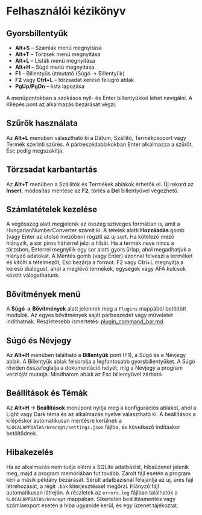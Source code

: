 # Felhasználói kézikönyv

## Gyorsbillentyűk
- **Alt+S** – Számlák menü megnyitása
- **Alt+T** – Törzsek menü megnyitása
- **Alt+L** – Listák menü megnyitása
- **Alt+H** – Súgó menü megnyitása
- **F1** – Billentyűs útmutató (Súgó → Billentyűk)
- **F2** vagy **Ctrl+L** – törzsadat kereső felugró ablak
- **PgUp/PgDn** – lista lapozása

A menüpontokban a szokásos nyíl- és Enter billentyűkkel lehet navigálni. A Kilépés pont az alkalmazás bezárását végzi.

## Szűrők használata
Az **Alt+L** menüben választható ki a Dátum, Szállító, Termékcsoport vagy Termék szerinti szűrés. A párbeszédablakokban Enter alkalmazza a szűrőt, Esc pedig megszakítja.

## Törzsadat karbantartás
Az **Alt+T** menüben a Szállítók és Termékek ablakok érhetők el. Új rekord az **Insert**, módosítás mentése az **F2**, törlés a **Del** billentyűvel végezhető.

## Számlatételek kezelése
A végösszeg alatt megjelenik az összeg szöveges formában is,
amit a HungarianNumberConverter számít ki.
A tételek alatti **Hozzáadás** gomb (vagy Enter az utolsó mezőben) rögzíti az új sort.
Ha kötelező mező hiányzik, a sor piros háttérrel jelzi a hibát.
Ha a termék neve nincs a törzsben, Enterrel megnyílik egy sor alatti gyors űrlap,
ahol megadhatjuk a hiányzó adatokat. A Mentés gomb (vagy Enter) azonnal
felveszi a terméket és kitölti a tételmezőt; Esc bezárja a formot.
F2 vagy Ctrl+L megnyitja a kereső dialógust, ahol a meglévő termékek, egységek vagy ÁFA kulcsok között válogathatunk.

## Bővítmények menü
A **Súgó → Bővítmények** alatt jelennek meg a `Plugins` mappából betöltött modulok.
Az egyes bővítmények saját párbeszédet vagy műveletet indíthatnak.
Részletesebb ismertetés: [plugin_command_bar.md](plugin_command_bar.md).

## Súgó és Névjegy
Az **Alt+H** menüben található a **Billentyűk** pont (F1), a Súgó és a Névjegy ablak. A Billentyűk ablak felsorolja a legfontosabb gyorsbillentyűket. A Súgó röviden összefoglalja a dokumentáció helyét, míg a Névjegy a program verzióját mutatja. Mindhárom ablak az Esc billentyűvel zárható.

## Beállítások és Témák
Az **Alt+H → Beállítások** menüpont nyitja meg a konfigurációs ablakot, ahol a Light vagy Dark téma és az alkalmazás nyelve választható ki. A beállítások a kilépéskor automatikusan mentésre kerülnek a `%LOCALAPPDATA%/Wrecept/settings.json` fájlba, és következő indításkor betöltődnek.

## Hibakezelés
Ha az alkalmazás nem tudja elérni a SQLite adatbázist, hibaüzenet jelenik meg,
majd a program memóriában fut tovább. Zárolt fájl esetén a program kéri a másik
példány bezárását. Sérült adatbázisnál felajánlja az új, üres fájl létrehozását,
a régit `.bak` kiterjesztéssel megőrzi. Hiányzó fájl automatikusan létrejön. A
részletek az `errors.log` fájlban találhatók a `%LOCALAPPDATA%/Wrecept` mappában.
Sikertelen beállításmentés vagy számlaexport esetén a hiba ugyanide kerül, és egy üzenet tájékoztat.
